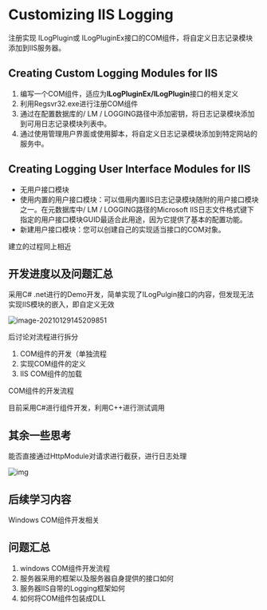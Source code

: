 # Customizing IIS Logging

注册实现 ILogPlugin或 ILogPluginEx接口的COM组件，将自定义日志记录模块添加到IIS服务器。

## Creating Custom Logging Modules for IIS

1. 编写一个COM组件，适应为**ILogPluginEx/ILogPlugin**接口的相关定义
2. 利用Regsvr32.exe进行注册COM组件
3. 通过在配置数据库的/ LM / LOGGING路径中添加密钥，将日志记录模块添加到可用日志记录模块列表中。
4. 通过使用管理用户界面或使用脚本，将自定义日志记录模块添加到特定网站的服务中。

## Creating Logging User Interface Modules for IIS

- 无用户接口模块
- 使用内置的用户接口模块：可以借用内置IIS日志记录模块随附的用户接口模块之一。在元数据库中/ LM / LOGGING路径的Microsoft IIS日志文件格式键下指定的用户接口模块GUID最适合此用途，因为它提供了基本的配置功能。
- 新建用户接口模块：您可以创建自己的实现适当接口的COM对象。

建立的过程同上相近

## 开发进度以及问题汇总

采用C# .net进行的Demo开发，简单实现了ILogPulgin接口的内容，但发现无法实现IIS模块的嵌入，即自定义无效

![image-20210129145209851](C:\Users\CRUN\AppData\Roaming\Typora\typora-user-images\image-20210129145209851.png)

后讨论对流程进行拆分

1. COM组件的开发（单独流程
2. 实现COM组件的定义
3. IIS COM组件的加载



COM组件的开发流程

目前采用C#进行组件开发，利用C++进行测试调用





## 其余一些思考

能否直接通过HttpModule对请求进行截获，进行日志处理

![img](https://pic002.cnblogs.com/images/2010/66691/2010111515341046.gif)



## 后续学习内容

Windows COM组件开发相关

## 问题汇总

1. windows COM组件开发流程
2. 服务器采用的框架以及服务器自身提供的接口如何
3. 服务器IIS自带的Logging框架如何
4. 如何将COM组件包装成DLL